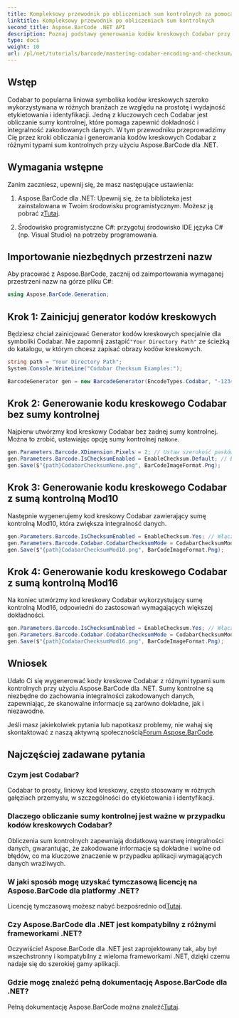 ```yaml
---
title: Kompleksowy przewodnik po obliczeniach sum kontrolnych za pomocą Aspose.BarCode
linktitle: Kompleksowy przewodnik po obliczeniach sum kontrolnych
second_title: Aspose.BarCode .NET API
description: Poznaj podstawy generowania kodów kreskowych Codabar przy użyciu Aspose.BarCode dla .NET. Ten przewodnik krok po kroku opisuje, jak tworzyć kody kreskowe z sumami kontrolnymi i bez nich, zwiększając integralność i dokładność danych.
type: docs
weight: 10
url: /pl/net/tutorials/barcode/mastering-codabar-encoding-and-checksum/guide-to-checksum-calculation/
---
```

## Wstęp

Codabar to popularna liniowa symbolika kodów kreskowych szeroko wykorzystywana w różnych branżach ze względu na prostotę i wydajność etykietowania i identyfikacji. Jedną z kluczowych cech Codabar jest obliczanie sumy kontrolnej, które pomaga zapewnić dokładność i integralność zakodowanych danych. W tym przewodniku przeprowadzimy Cię przez kroki obliczania i generowania kodów kreskowych Codabar z różnymi typami sum kontrolnych przy użyciu Aspose.BarCode dla .NET.

## Wymagania wstępne

Zanim zaczniesz, upewnij się, że masz następujące ustawienia:

1.  Aspose.BarCode dla .NET: Upewnij się, że ta biblioteka jest zainstalowana w Twoim środowisku programistycznym. Możesz ją pobrać z[Tutaj](https://releases.aspose.com/barcode/net/).
   
2. Środowisko programistyczne C#: przygotuj środowisko IDE języka C# (np. Visual Studio) na potrzeby programowania.


## Importowanie niezbędnych przestrzeni nazw

Aby pracować z Aspose.BarCode, zacznij od zaimportowania wymaganej przestrzeni nazw na górze pliku C#:

```csharp
using Aspose.BarCode.Generation;
```

## Krok 1: Zainicjuj generator kodów kreskowych

 Będziesz chciał zainicjować Generator kodów kreskowych specjalnie dla symboliki Codabar. Nie zapomnij zastąpić`"Your Directory Path"` ze ścieżką do katalogu, w którym chcesz zapisać obrazy kodów kreskowych.

```csharp
string path = "Your Directory Path";
System.Console.WriteLine("Codabar Checksum Examples:");

BarcodeGenerator gen = new BarcodeGenerator(EncodeTypes.Codabar, "-12345-");
```

## Krok 2: Generowanie kodu kreskowego Codabar bez sumy kontrolnej

 Najpierw utwórzmy kod kreskowy Codabar bez żadnej sumy kontrolnej. Można to zrobić, ustawiając opcję sumy kontrolnej na`None`.

```csharp
gen.Parameters.Barcode.XDimension.Pixels = 2; // Ustaw szerokość pasków
gen.Parameters.Barcode.IsChecksumEnabled = EnableChecksum.Default; // Brak sumy kontrolnej
gen.Save($"{path}CodabarChecksumNone.png", BarCodeImageFormat.Png);
```

## Krok 3: Generowanie kodu kreskowego Codabar z sumą kontrolną Mod10

Następnie wygenerujemy kod kreskowy Codabar zawierający sumę kontrolną Mod10, która zwiększa integralność danych.

```csharp
gen.Parameters.Barcode.IsChecksumEnabled = EnableChecksum.Yes; // Włącz sumę kontrolną
gen.Parameters.Barcode.Codabar.CodabarChecksumMode = CodabarChecksumMode.Mod10; // Ustaw Mod10
gen.Save($"{path}CodabarChecksumMod10.png", BarCodeImageFormat.Png);
```

## Krok 4: Generowanie kodu kreskowego Codabar z sumą kontrolną Mod16

Na koniec utwórzmy kod kreskowy Codabar wykorzystujący sumę kontrolną Mod16, odpowiedni do zastosowań wymagających większej dokładności.

```csharp
gen.Parameters.Barcode.IsChecksumEnabled = EnableChecksum.Yes; // Włącz sumę kontrolną
gen.Parameters.Barcode.Codabar.CodabarChecksumMode = CodabarChecksumMode.Mod16; //Ustaw Mod16
gen.Save($"{path}CodabarChecksumMod16.png", BarCodeImageFormat.Png);
```

## Wniosek

Udało Ci się wygenerować kody kreskowe Codabar z różnymi typami sum kontrolnych przy użyciu Aspose.BarCode dla .NET. Sumy kontrolne są niezbędne do zachowania integralności zakodowanych danych, zapewniając, że skanowalne informacje są zarówno dokładne, jak i niezawodne.

 Jeśli masz jakiekolwiek pytania lub napotkasz problemy, nie wahaj się skontaktować z naszą aktywną społecznością[Forum Aspose.BarCode](https://forum.aspose.com/c/barcode/13).

## Najczęściej zadawane pytania

### Czym jest Codabar?

Codabar to prosty, liniowy kod kreskowy, często stosowany w różnych gałęziach przemysłu, w szczególności do etykietowania i identyfikacji.

### Dlaczego obliczanie sumy kontrolnej jest ważne w przypadku kodów kreskowych Codabar?

Obliczenia sum kontrolnych zapewniają dodatkową warstwę integralności danych, gwarantując, że zakodowane informacje są dokładne i wolne od błędów, co ma kluczowe znaczenie w przypadku aplikacji wymagających danych wrażliwych.

### W jaki sposób mogę uzyskać tymczasową licencję na Aspose.BarCode dla platformy .NET?

 Licencję tymczasową możesz nabyć bezpośrednio od[Tutaj](https://purchase.conholdate.com/temporary-license/).

### Czy Aspose.BarCode dla .NET jest kompatybilny z różnymi frameworkami .NET?

Oczywiście! Aspose.BarCode dla .NET jest zaprojektowany tak, aby był wszechstronny i kompatybilny z wieloma frameworkami .NET, dzięki czemu nadaje się do szerokiej gamy aplikacji.

### Gdzie mogę znaleźć pełną dokumentację Aspose.BarCode dla .NET?

 Pełną dokumentację Aspose.BarCode można znaleźć[Tutaj](https://reference.aspose.com/barcode/net/).